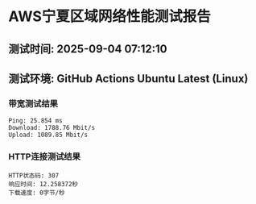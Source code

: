 # AWS宁夏区域网络性能测试报告
## 测试时间: 2025-09-04 07:12:10
## 测试环境: GitHub Actions Ubuntu Latest (Linux)

### 带宽测试结果
```
Ping: 25.854 ms
Download: 1788.76 Mbit/s
Upload: 1089.85 Mbit/s
```

### HTTP连接测试结果
```
HTTP状态码: 307
响应时间: 12.258372秒
下载速度: 0字节/秒
```

